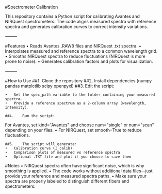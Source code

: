 #Spectrometer Calibration

This repository contains a Python script for calibrating Avantes and NIRQuest spectrometers. The code aligns measured spectra with reference spectra and generates calibration curves to correct intensity variations.

⸻

#Features
	•	Reads Avantes .RAW8 files and NIRQuest .txt spectra.
	•	Interpolates measured and reference spectra to a common wavelength grid.
	•	Smooths NIRQuest spectra to reduce fluctuations (NIRQuest is more prone to noise).
	•	Generates calibration factors and plots for visualization.

⸻

#How to Use
	##1.	Clone the repository
  ##2.  Install dependencies (numpy pandas matplotlib scipy openpyxl)
  ##3.  Edit the script:

	•	Set the spec_path variable to the folder containing your measured spectra.
	•	Provide a reference spectrum as a 2-column array (wavelength, intensity).

	##4.	Run the script:

For Avantes, set kind="Avantes" and choose num="single" or num="scan" depending on your files.
	•	For NIRQuest, set smooth=True to reduce fluctuations.

	##5.	The script will generate:
	•	Calibration curve (I_calib)
	•	Comparison plots of measured vs reference spectra
	•	Optional .TXT file and plot if you choose to save them

#Notes
	•	NIRQuest spectra often have significant noise, which is why smoothing is applied.
	•	The code works without additional data files—just provide your reference and measured spectra paths.
	•	Make sure your spectra are properly labeled to distinguish different fibers and spectrometers.

